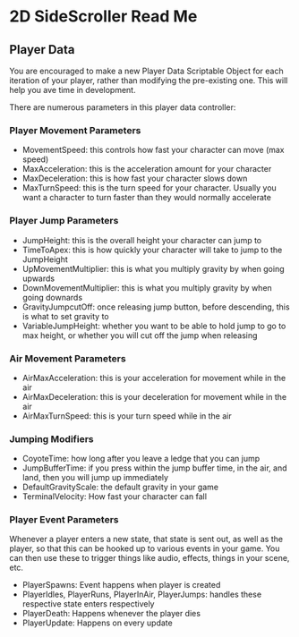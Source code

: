 # 2D SideScroller Read Me

## Player Data
You are encouraged to make a new Player Data Scriptable Object for each iteration of your player, rather than modifying the pre-existing one. This will help you ave time in development.

There are numerous parameters in this player data controller:
### Player Movement Parameters
* MovementSpeed: this controls how fast your character can move (max speed)
* MaxAcceleration: this is the acceleration amount for your character
* MaxDeceleration: this is how fast your character slows down
* MaxTurnSpeed: this is the turn speed for your character. Usually you want a character to turn faster than they would normally accelerate

### Player Jump Parameters
* JumpHeight: this is the overall height your character can jump to
* TimeToApex: this is how quickly your character will take to jump to the JumpHeight
* UpMovementMultiplier: this is what you multiply gravity by when going upwards
* DownMovementMultiplier: this is what you multiply gravity by when going downards
* GravityJumpcutOff: once releasing jump button, before descending, this is what to set gravity to
* VariableJumpHeight: whether you want to be able to hold jump to go to max height, or whether you will cut off the jump when releasing

### Air Movement Parameters
* AirMaxAcceleration: this is your acceleration for movement while in the air
* AirMaxDeceleration: this is your deceleration for movement while in the air
* AirMaxTurnSpeed: this is your turn speed while in the air

### Jumping Modifiers
* CoyoteTime: how long after you leave a ledge that you can jump
* JumpBufferTime: if you press within the jump buffer time, in the air, and land, then you will jump up immediately
* DefaultGravityScale: the default gravity in your game
* TerminalVelocity: How fast your character can fall


### Player Event Parameters
Whenever a player enters a new state, that state is sent out, as well as the player, so that this can be hooked up to various events in your game. You can then use these to trigger things like audio, effects, things in your scene, etc.
* PlayerSpawns: Event happens when player is created
* PlayerIdles, PlayerRuns, PlayerInAir, PlayerJumps: handles these respective state enters respectively
* PlayerDeath: Happens whenever the player dies
* PlayerUpdate: Happens on every update




